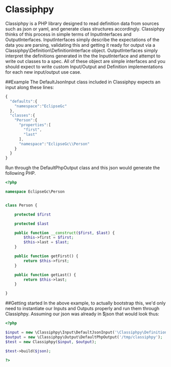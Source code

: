 # Classiphpy
Classiphpy is a PHP library designed to read definition data from sources such as json or yaml, and generate class structures accordingly. Classiphpy thinks of this process in simple terms of InputInterfaces and OutputInterfaces. InputInterfaces simply describe the expectations of the data you are parsing, validating this and getting it ready for output via a Classiphpy\Definition\DefinitionInterface object. OutputInterfaces simply interpret the definitions generated in the the InputInterface and attempt to write out classes to a spec. All of these object are simple interfaces and you should expect to write custom Input/Output and Definition implementations for each new input/output use case.

##Example
The DefaultJsonInput class included in Classiphpy expects an input along these lines:

```javascript
{
  "defaults":{
    "namespace":"EclipseGc"
  },
  "classes":{
    "Person":{
      "properties":[
        "first",
        "last"
      ],
      "namespace":"EclipseGc\\Person"
    }
  }
}
```

Run through the DefaultPhpOutput class and this json would generate the following PHP.

```php
<?php

namespace EclipseGc\Person


class Person {

    protected $first

    protected $last

    public function __construct($first, $last) {
        $this->first = $first;
        $this->last = $last;
    }

    public function getFirst() {
        return $this->first;
    }

    public function getLast() {
        return $this->last;
    }

}
```

##Getting started
In the above example, to actually bootstrap this, we'd only need to instantiate our Inputs and Outputs properly and run them through Classiphpy. Assuming our json was already in $json that would look thus:

```php
<?php

$input = new \Classiphpy\Input\DefaultJsonInput('\Classiphpy\Definition\DefaultJsonDefinition');
$output = new \Classiphpy\Output\DefaultPhpOutput('/tmp/classiphpy');
$test = new Classiphpy($input, $output);

$test->build($json);

?>
```
